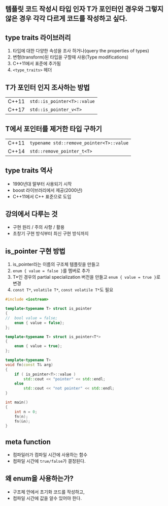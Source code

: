<style>
r { color: Red }
o { color: Orange }
g { color: Green }
</style>

## 템플릿 코드 작성시 타입 인자 T가 포인터인 경우와 그렇지 않은 경우 각각 다르게 코드를 작성하고 싶다.

## type traits 라이브러리
1) 타입에 대한 다양한 속성을 조사 하거나(query the properties of types)
2) 변형(transform)된 타입을 구할때 사용(Type modifications)
3) C++11에서 표준에 추가됨
4) `<type_traits>` 헤더

## T가 포인터 인지 조사하는 방법

|||
|--|--|
|C++11|`std::is_pointer<T>::value`|
|C++17|`std::is_pointer_v<T>`|

## T에서 포인터를 제거한 타입 구하기

|||
|--|--|
|C++11|`typename std::remove_pointer<T>::value`|
|C++14|`std::remove_pointer_t<T>`|

## type traits 역사
- 1990년대 말부터 사용되기 시작
- boost 라이브러리에서 제공(2000년)
- C++11에서 C++ 표준으로 도입

## 강의에서 다루는 것
- 구현 원리 / 주의 사항 / 활용
- 초창기 구현 방식부터 최신 구현 방식까지

## is_pointer 구현 방법
1) is_pointer라는 이름의 구조체 템플릿을 만들고
2) `enum { value = false }`를 멤버로 추가
3) T*인 경우의 partial specialization 버전을 만들고 `enum { value = true }`로 변경
4) `const T*`, `volatile T*`, `const volatile T*`도 필요

```c++
#include <iostream>

template<typename T> struct is_pointer
{
//	bool value = false;
	enum { value = false};
};

template<typename T> struct is_pointer<T*>
{
	enum { value = true};
};

template<typename T> 
void fn(const T& arg)
{
	if ( is_pointer<T>::value )
		std::cout << "pointer" << std::endl;
	else
		std::cout << "not pointer" << std::endl;
}

int main()
{
	int n = 0;
	fn(n);
	fn(&n);
}
```

## meta function
- 컴파일러가 컴파일 시간에 사용하는 함수
- 컴파일 시간에 `true/false`가 결정된다.

## 왜 enum을 사용하는가?
- 구조체 안에서 초기화 코드를 작성하고,
- 컴파일 시간에 값을 알수 있어야 한다.


